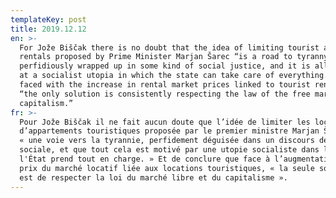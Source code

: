 ```yaml
---
templateKey: post
title: 2019.12.12
en: >-
  For Jože Biščak there is no doubt that the idea of limiting tourist apartment
  rentals proposed by Prime Minister Marjan Šarec “is a road to tyranny,
  perfidiously wrapped up in some kind of social justice, and it is all directed
  at a socialist utopia in which the state can take care of everything.” And
  faced with the increase in rental market prices linked to tourist rentals,
  “the only solution is consistently respecting the law of the free market and
  capitalism.”
fr: >-
  Pour Jože Biščak il ne fait aucun doute que l’idée de limiter les locations
  d’appartements touristiques proposée par le premier ministre Marjan Šarec est
  « une voie vers la tyrannie, perfidement déguisée dans un discours de justice
  sociale, et que tout cela est motivé par une utopie socialiste dans laquelle
  l'État prend tout en charge. » Et de conclure que face à l’augmentation des
  prix du marché locatif liée aux locations touristiques, « la seule solution
  est de respecter la loi du marché libre et du capitalisme ».
---
```


